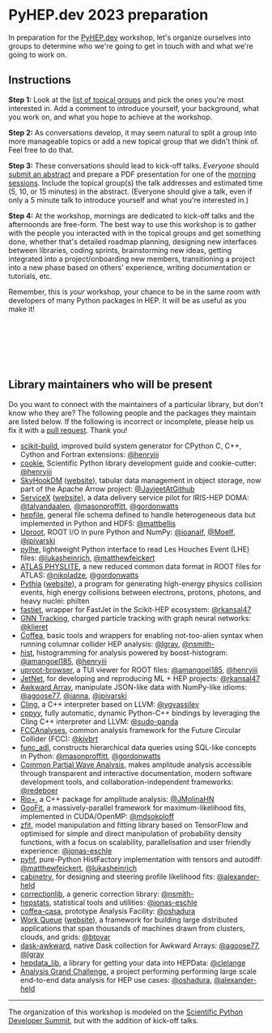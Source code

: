 # PyHEP.dev 2023 preparation

In preparation for the [PyHEP.dev](https://indico.cern.ch/e/PyHEP2023.dev) workshop, let's organize ourselves into groups to determine who we're going to get in touch with and what we're going to work on.

## Instructions

**Step 1:** Look at the [list of topical groups](https://github.com/HSF/PyHEP.dev-workshops/issues?q=is%3Aopen+is%3Aissue+label%3A2023+label%3Atopical-group) and pick the ones you're most interested in. Add a comment to introduce yourself, your background, what you work on, and what you hope to achieve at the workshop.

**Step 2:** As conversations develop, it may seem natural to split a group into more manageable topics or add a new topical group that we didn't think of. Feel free to do that.

**Step 3:** These conversations should lead to kick-off talks. _Everyone_ should [submit an abstract](https://indico.cern.ch/event/1234156/abstracts/) and prepare a PDF presentation for one of the [morning sessions](https://indico.cern.ch/event/1234156/timetable/#20230725.detailed). Include the topical group(s) the talk addresses and estimated time (5, 10, or 15 minutes) in the abstract. (Everyone should give a talk, even if only a 5 minute talk to introduce yourself and what you're interested in.)

**Step 4:** At the workshop, mornings are dedicated to kick-off talks and the afternoonds are free-form. The best way to use this workshop is to gather with the people you interacted with in the topical groups and get something done, whether that's detailed roadmap planning, designing new interfaces between libraries, coding sprints, brainstorming new ideas, getting integrated into a project/onboarding new members, transitioning a project into a new phase based on others' experience, writing documentation or tutorials, etc.

Remember, this is _your_ workshop, your chance to be in the same room with developers of many Python packages in HEP. It will be as useful as you make it!

<br><br><br><br><br>

## Library maintainers who will be present

Do you want to connect with the maintainers of a particular library, but don't know who they are? The following people and the packages they maintain are listed below. If the following is incorrect or incomplete, please help us fix it with a [pull request](https://github.com/HSF/PyHEP.dev-workshops/pulls). Thank you!

- [scikit-build](https://github.com/scikit-build/scikit-build), improved build system generator for CPython C, C++, Cython and Fortran extensions: [@henryiii](https://github.com/henryiii)
- [cookie](https://github.com/scientific-python/cookie), Scientific Python library development guide and cookie-cutter: [@henryiii](https://github.com/henryiii)
- [SkyHookDM](https://github.com/apache/arrow/tree/main/cpp/src/skyhook) ([website](https://sites.google.com/view/skyhookdm/home)), tabular data management in object storage, now part of the Apache Arrow project: [@JayjeetAtGithub](https://github.com/JayjeetAtGithub)
- [ServiceX](https://github.com/ssl-hep/ServiceX) ([website](https://iris-hep.org/projects/servicex.html)), a data delivery service pilot for IRIS-HEP DOMA: [@talvandaalen](https://github.com/talvandaalen), [@masonproffitt](https://github.com/masonproffitt), [@gordonwatts](https://github.com/gordonwatts)
- [hepfile](https://github.com/mattbellis/hepfile), general file schema defined to handle heterogeneous data but implemented in Python and HDF5: [@mattbellis](https://github.com/mattbellis)
- [Uproot](https://github.com/scikit-hep/uproot5), ROOT I/O in pure Python and NumPy: [@ioanaif](https://github.com/ioanaif), [@Moelf](https://github.com/Moelf), [@jpivarski](https://github.com/jpivarski)
- [pylhe](https://github.com/scikit-hep/pylhe), lightweight Python interface to read Les Houches Event (LHE) files: [@lukasheinrich](https://github.com/lukasheinrich), [@matthewfeickert](https://github.com/matthewfeickert)
- [ATLAS PHYSLITE](https://indico.jlab.org/event/459/contributions/11586), a new reduced common data format in ROOT files for ATLAS: [@nikoladze](https://github.com/nikoladze), [@gordonwatts](https://github.com/gordonwatts)
- [Pythia](https://gitlab.com/Pythia8) ([website](https://pythia.org/)), a program for generating high-energy physics collision events, high energy collisions between electrons, protons, photons, and heavy nuclei: philten
- [fastjet](https://github.com/scikit-hep/fastjet), wrapper for FastJet in the Scikit-HEP ecosystem: [@rkansal47](https://github.com/rkansal47)
- [GNN Tracking](https://github.com/gnn-tracking), charged particle tracking with graph neural networks: [@klieret](https://github.com/klieret)
- [Coffea](https://github.com/CoffeaTeam/coffea), basic tools and wrappers for enabling not-too-alien syntax when running columnar collider HEP analysis: [@lgray](https://github.com/lgray), [@nsmith-](https://github.com/nsmith-)
- [hist](https://github.com/scikit-hep/hist), histogramming for analysis powered by boost-histogram: [@amangoel185](https://github.com/amangoel185), [@henryiii](https://github.com/henryiii)
- [uproot-browser](https://github.com/scikit-hep/uproot-browser), a TUI viewer for ROOT files: [@amangoel185](https://github.com/amangoel185), [@henryiii](https://github.com/henryiii)
- [JetNet](https://github.com/jet-net/JetNet), for developing and reproducing ML + HEP projects: [@rkansal47](https://github.com/rkansal47)
- [Awkward Array](https://github.com/scikit-hep/awkward), manipulate JSON-like data with NumPy-like idioms: [@agoose77](https://github.com/agoose77), [@ianna](https://github.com/ianna), [@jpivarski](https://github.com/jpivarski)
- [Cling](https://github.com/root-project/cling), a C++ interpreter based on LLVM: [@vgvassilev](https://github.com/vgvassilev)
- [cppyy](https://github.com/wlav/cppyy), fully automatic, dynamic Python-C++ bindings by leveraging the Cling C++ interpreter and LLVM: [@sudo-panda](https://github.com/sudo-panda)
- [FCCAnalyses](https://github.com/HEP-FCC/FCCAnalyses), common analysis framework for the Future Circular Collider (FCC): [@kjvbrt](https://github.com/kjvbrt)
- [func_adl](https://github.com/iris-hep/func_adl), constructs hierarchical data queries using SQL-like concepts in Python: [@masonproffitt](https://github.com/masonproffitt), [@gordonwatts](https://github.com/gordonwatts)
- [Common Partial Wave Analysis](https://github.com/ComPWA), makes amplitude analysis accessible through transparent and interactive documentation, modern software development tools, and collaboration-independent frameworks: [@redeboer](https://github.com/redeboer)
- [Rio+](https://www.dropbox.com/sh/ydpg4xj4n817ppk/AACLohbJW2JDkFwlfiF2MlBva?dl=0), a C++ package for amplitude analysis: [@JMolinaHN](https://github.com/JMolinaHN)
- [GooFit](https://github.com/goofit/goofit), a massively-parallel framework for maximum-likelihood fits, implemented in CUDA/OpenMP: [@mdsokoloff](https://github.com/mdsokoloff)
- [zfit](https://github.com/zfit/zfit), model manipulation and fitting library based on TensorFlow and optimised for simple and direct manipulation of probability density functions, with a focus on scalability, parallelisation and user friendly experience: [@jonas-eschle](https://github.com/jonas-eschle)
- [pyhf](https://github.com/scikit-hep/pyhf), pure-Python HistFactory implementation with tensors and autodiff: [@matthewfeickert](https://github.com/matthewfeickert), [@lukasheinrich](https://github.com/lukasheinrich)
- [cabinetry](https://github.com/scikit-hep/cabinetry), for designing and steering profile likelihood fits: [@alexander-held](https://github.com/alexander-held)
- [correctionlib](https://github.com/cms-nanoaod/correctionlib), a generic correction library: [@nsmith-](https://github.com/nsmith-)
- [hepstats](https://github.com/scikit-hep/hepstats), statistical tools and utilities: [@jonas-eschle](https://github.com/jonas-eschle)
- [coffea-casa](https://github.com/CoffeaTeam/coffea-casa), prototype Analysis Facility: [@oshadura](https://github.com/oshadura)
- [Work Queue](https://github.com/cooperative-computing-lab/cctools/tree/master/work_queue) ([website](http://ccl.cse.nd.edu/software/workqueue/)), a framework for building large distributed applications that span thousands of machines drawn from clusters, clouds, and grids: [@btovar](https://github.com/btovar)
- [dask-awkward](https://github.com/dask-contrib/dask-awkward), native Dask collection for Awkward Arrays: [@agoose77](https://github.com/agoose77), [@lgray](https://github.com/lgray)
- [hepdata_lib](https://github.com/HEPData/hepdata_lib), a library for getting your data into HEPData: [@clelange](https://github.com/clelange)
- [Analysis Grand Challenge](https://github.com/iris-hep/analysis-grand-challenge), a project performing performing large scale end-to-end data analysis for HEP use cases: [@oshadura](https://github.com/oshadura), [@alexander-held](https://github.com/alexander-held)

-----------------

The organization of this workshop is modeled on the [Scientific Python Developer Summit](https://github.com/scientific-python/summit-2023), but with the addition of kick-off talks.
